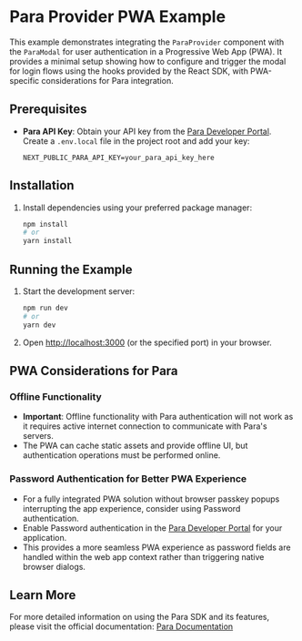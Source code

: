 # Para Provider PWA Example

This example demonstrates integrating the `ParaProvider` component with the `ParaModal` for user authentication in a Progressive Web App (PWA). It provides a minimal setup showing how to configure and trigger the modal for login flows using the hooks provided by the React SDK, with PWA-specific considerations for Para integration.

## Prerequisites

- **Para API Key**: Obtain your API key from the [Para Developer Portal](https://developer.getpara.com/). Create a
  `.env.local` file in the project root and add your key:
  ```env
  NEXT_PUBLIC_PARA_API_KEY=your_para_api_key_here
  ```

## Installation

1.  Install dependencies using your preferred package manager:
    ```bash
    npm install
    # or
    yarn install
    ```

## Running the Example

1.  Start the development server:
    ```bash
    npm run dev
    # or
    yarn dev
    ```
2.  Open [http://localhost:3000](https://www.google.com/search?q=http://localhost:3000) (or the specified port) in your
    browser.

## PWA Considerations for Para

### Offline Functionality
- **Important**: Offline functionality with Para authentication will not work as it requires active internet connection to communicate with Para's servers.
- The PWA can cache static assets and provide offline UI, but authentication operations must be performed online.

### Password Authentication for Better PWA Experience
- For a fully integrated PWA solution without browser passkey popups interrupting the app experience, consider using Password authentication.
- Enable Password authentication in the [Para Developer Portal](https://developer.getpara.com/) for your application.
- This provides a more seamless PWA experience as password fields are handled within the web app context rather than triggering native browser dialogs.

## Learn More

For more detailed information on using the Para SDK and its features, please visit the official documentation:
[Para Documentation](https://docs.getpara.com/)
